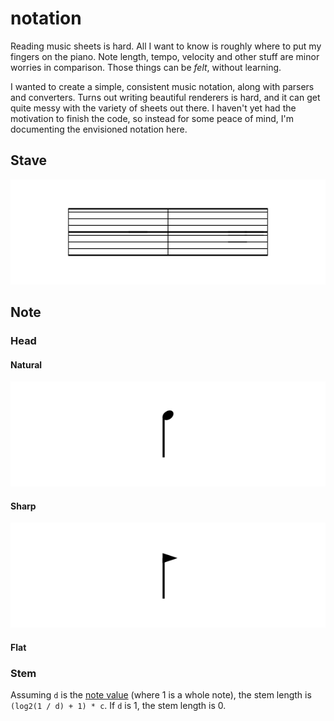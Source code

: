 # notation

Reading music sheets is hard. All I want to know is roughly where to put my fingers on the piano. Note length, tempo, velocity and other stuff are minor worries in comparison. Those things can be _felt_, without learning.

I wanted to create a simple, consistent music notation, along with parsers and converters. Turns out writing beautiful renderers is hard, and it can get quite messy with the variety of sheets out there. I haven't yet had the motivation to finish the code, so instead for some peace of mind, I'm documenting the envisioned notation here.

## Stave

![](stave.svg)

## Note

### Head

#### Natural

![](natural.svg)

#### Sharp

![](sharp.svg)

#### Flat

### Stem

Assuming `d` is the [note value](https://en.wikipedia.org/wiki/Note_value) (where 1 is a whole note), the stem length is `(log2(1 / d) + 1) * c`. If `d` is 1, the stem length is 0.
